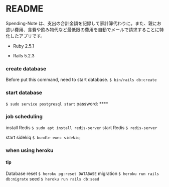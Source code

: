 # README

Spending-Note は、支出の合計金額を記録して家計簿代わりに。また、親にお遣い費用、食費や飲み物代など最低限の費用を自動でメールで請求することに特化したアプリです。

- Ruby 2.5.1

- Rails 5.2.3

### create database

Before put this command, need to start database.
`$ bin/rails db:create`

### start database

`$ sudo service postgresql start`
password: \*\*\*\*

<!-- sasa -> ???? -->

### job scheduling

install Redis
`$ sudo apt install redis-server`
start Redis
`$ redis-server`

start sidekiq
`$ bundle exec sidekiq`

### when using heroku

#### tip

Database reset `$ heroku pg:reset DATABASE`
migration `$ heroku run rails db:migrate`
seed `$ heroku run rails db:seed`
